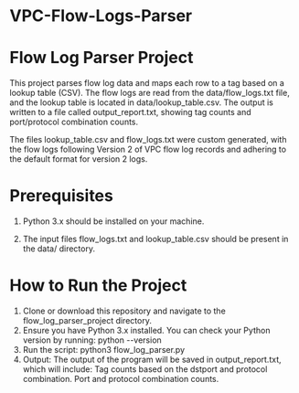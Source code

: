 # VPC-Flow-Logs-Parser

# Flow Log Parser Project

This project parses flow log data and maps each row to a tag based on a lookup table (CSV). The flow logs are read from the data/flow_logs.txt file, and the lookup table is located in data/lookup_table.csv. The output is written to a file called output_report.txt, showing tag counts and port/protocol combination counts.

The files lookup_table.csv and flow_logs.txt were custom generated, with the flow logs following Version 2 of VPC flow log records and adhering to the default format for version 2 logs.

# Prerequisites

1. Python 3.x should be installed on your machine.

2. The input files flow_logs.txt and lookup_table.csv should be present in the data/ directory.

# How to Run the Project
1. Clone or download this repository and navigate to the flow_log_parser_project directory.
2. Ensure you have Python 3.x installed. You can check your Python version by running:
   python --version
3. Run the script:
   python3 flow_log_parser.py
4. Output:
   The output of the program will be saved in output_report.txt, which will include:
   Tag counts based on the dstport and protocol combination.
   Port and protocol combination counts.
